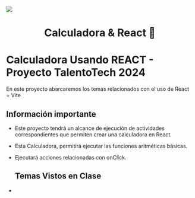 <a href="https://www.youtube.com/watch?v=dQw4w9WgXcQ">
  <img src="https://user-images.githubusercontent.com/73097560/115834477-dbab4500-a447-11eb-908a-139a6edaec5c.gif">
</a>

<h1 align="center">Calculadora & React 👋</h1>

# Calculadora Usando REACT - Proyecto TalentoTech 2024


En este proyecto abarcaremos los temas relacionados con el uso de React + Vite

   ## Información importante

* Este proyecto tendrá un alcance de ejecución de actividades correspondientes que permiten crear una calculadora en React.
* Esta Calculadora, permitirá ejecutar las funciones aritméticas básicas.
* Ejecutará acciones relacionadas con onClick.

   ## Temas Vistos en Clase

* 